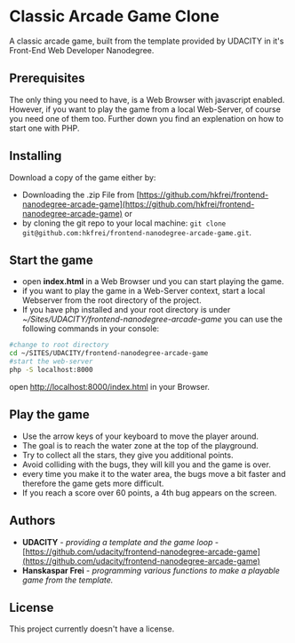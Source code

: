# Classic Arcade Game Clone

A classic arcade game, built from the template provided by UDACITY in it's Front-End Web Developer Nanodegree.

## Prerequisites

The only thing you need to have, is a Web Browser with javascript enabled.
However, if you want to play the game from a local Web-Server, of course you need one of them too. Further down you find an explenation on how to start one with PHP.

## Installing

Download a copy of the game either by:
- Downloading the .zip File from [https://github.com/hkfrei/frontend-nanodegree-arcade-game](https://github.com/hkfrei/frontend-nanodegree-arcade-game) or
- by cloning the git repo to your local machine:
 `git clone git@github.com:hkfrei/frontend-nanodegree-arcade-game.git`.

## Start the game
- open **index.html** in a Web Browser und you can start playing the game.
- if you want to play the game in a Web-Server context, start a local Webserver from the root directory of the project.
- If you have php installed and your root directory is under _~/Sites/UDACITY/frontend-nanodegree-arcade-game_ you can use the following commands in your console:
```bash
#change to root directory
cd ~/SITES/UDACITY/frontend-nanodegree-arcade-game
#start the web-server
php -S localhost:8000
```
open [http://localhost:8000/index.html](http://localhost:8000/index.html) in your Browser.

## Play the game
- Use the arrow keys of your keyboard to move the player around.
- The goal is to reach the water zone at the top of the playground.
- Try to collect all the stars, they give you additional points.
- Avoid colliding with the bugs, they will kill you and the game is over.
- every time you make it to the water area, the bugs move a bit faster and therefore the game gets more difficult.
- If you reach a score over 60 points, a 4th bug appears on the screen.


## Authors
* **UDACITY** - *providing a template and the game loop* - [https://github.com/udacity/frontend-nanodegree-arcade-game](https://github.com/udacity/frontend-nanodegree-arcade-game)
* **Hanskaspar Frei** - *programming various functions to make a playable game from the template.*

## License

This project currently doesn't have a license.
